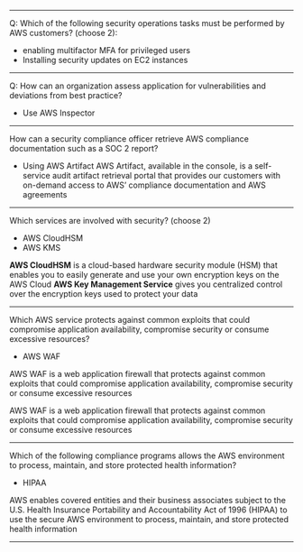 ***
Q:
Which of the following security operations tasks must be performed by AWS customers? (choose 2):

* enabling multifactor MFA for privileged users
* Installing security updates on EC2 instances
***
Q: How can an organization assess application for vulnerabilities and deviations from best practice?    

- Use AWS Inspector

***
How can a security compliance officer retrieve AWS compliance documentation such as a SOC 2 report?    
 - Using AWS Artifact
 AWS Artifact, available in the console, is a self-service audit artifact retrieval portal that provides our customers with on-demand access to AWS’ compliance documentation and AWS agreements
 
 ***
 Which services are involved with security? (choose 2)
 
 - AWS CloudHSM
 - AWS KMS
 
**AWS CloudHSM** is a cloud-based hardware security module (HSM) that enables you to easily generate and use your own encryption keys on the AWS Cloud
**AWS Key Management Service** gives you centralized control over the encryption keys used to protect your data
 
***
Which AWS service protects against common exploits that could compromise application availability, compromise security or consume excessive resources?    
- AWS WAF

AWS WAF is a web application firewall that protects against common exploits that could compromise application availability, compromise security or consume excessive resources


AWS WAF is a web application firewall that protects against common exploits that could compromise application availability, compromise security or consume excessive resources
***

Which of the following compliance programs allows the AWS environment to process, maintain, and store protected health information?    

- HIPAA

AWS enables covered entities and their business associates subject to the U.S. Health Insurance Portability and Accountability Act of 1996 (HIPAA) to use the secure AWS environment to process, maintain, and store protected health information

***


